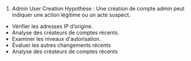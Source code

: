 1. Admin User Creation
Hypothèse : Une création de compte admin peut indiquer une action légitime ou un acte suspect.
  - Vérifier les adresses IP d’origine.
  - Analyse des créateurs de comptes récents.
  - Examiner les niveaux d'autorisation.
  - Évaluer les autres changements récents
  - Analyse des créateurs de comptes récents
